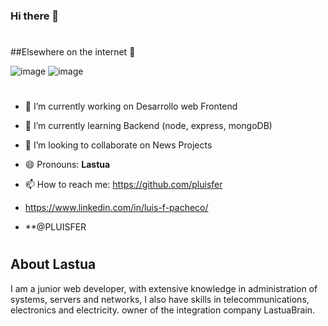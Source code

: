 ### Hi there 👋

<!--
**pluisfer/pluisfer** is a ✨ _special_ ✨ repository because its `README.md` (this file) appears on your GitHub profile.

Here are some ideas to get you started:

- :school: I’m currently working on Desarrollo web Frontend
- 🌱 I’m currently learning ...
- 👯 I’m looking to collaborate on ...
- 🤔 I’m looking for help with ...
- 💬 Ask me about ...
- 📫 How to reach me: ...
- 😄 Pronouns: ...
- ⚡ Fun fact: ...
-->
#
##Elsewhere on the internet 💬

![image](https://user-images.githubusercontent.com/64653951/110859099-edb29900-8288-11eb-8f0c-7dcbaa647eea.png)
![image](https://user-images.githubusercontent.com/64653951/110859332-44b86e00-8289-11eb-9343-87d50f74149c.png)


#
- 🔭 I’m currently working on Desarrollo web Frontend

- 🌱 I’m currently learning Backend (node, express, mongoDB)

- 👯 I’m looking to collaborate on News Projects

- 😄 Pronouns: **Lastua**

- 📫 How to reach me: https://github.com/pluisfer  
- https://www.linkedin.com/in/luis-f-pacheco/  
- **@PLUISFER

#
## About Lastua
I am a junior web developer, with extensive knowledge in administration of systems, servers and networks, I also have skills in telecommunications, electronics and electricity. owner of the integration company LastuaBrain.


